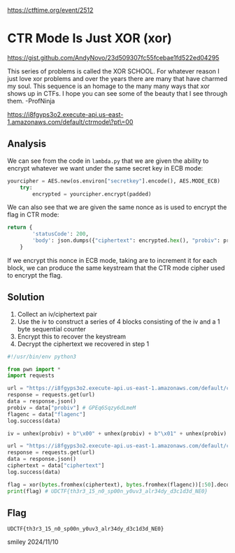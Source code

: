 https://ctftime.org/event/2512

# CTR Mode Is Just XOR (xor)

https://gist.github.com/AndyNovo/23d509307fc55fcebae1fd522ed04295

This series of problems is called the XOR SCHOOL. For whatever reason I just love xor problems and over the years there are many that have charmed my soul. This sequence is an homage to the many many ways that xor shows up in CTFs. I hope you can see some of the beauty that I see through them. -ProfNinja

https://i8fgyps3o2.execute-api.us-east-1.amazonaws.com/default/ctrmode\?pt\=00 

## Analysis

We can see from the code in `lambda.py` that we are given the ability to encrypt whatever we want under the same secret key in ECB mode:

```python
yourcipher = AES.new(os.environ["secretkey"].encode(), AES.MODE_ECB)
    try:
        encrypted = yourcipher.encrypt(padded)
```

We can also see that we are given the same nonce as is used to encrypt the flag in CTR mode:

```python
return {
        'statusCode': 200,
        'body': json.dumps({"ciphertext": encrypted.hex(), "probiv": probiv.encode().hex(), "flagenc": pct.hex()})
    }
```

If we encrypt this nonce in ECB mode, taking are to increment it for each block, we can produce the same keystream that the CTR mode cipher used to encrypt the flag.

## Solution

1) Collect an iv/ciphertext pair
2) Use the iv to construct a series of 4 blocks consisting of the iv and a 1 byte sequential counter
3) Encrypt this to recover the keystream
4) Decrypt the ciphertext we recovered in step 1

```python
#!/usr/bin/env python3

from pwn import *
import requests

url = "https://i8fgyps3o2.execute-api.us-east-1.amazonaws.com/default/ctrmode?pt=00"
response = requests.get(url)
data = response.json()
probiv = data["probiv"] # GPEq6Sqzy6dLmeM
flagenc = data["flagenc"]
log.success(data)

iv = unhex(probiv) + b"\x00" + unhex(probiv) + b"\x01" + unhex(probiv) + b"\x02" + unhex(probiv) + b"\x03" 

url = "https://i8fgyps3o2.execute-api.us-east-1.amazonaws.com/default/ctrmode?pt=" + iv.hex()
response = requests.get(url)
data = response.json()
ciphertext = data["ciphertext"]
log.success(data)

flag = xor(bytes.fromhex(ciphertext), bytes.fromhex(flagenc))[:50].decode()
print(flag) # UDCTF{th3r3_15_n0_sp00n_y0uv3_alr34dy_d3c1d3d_NE0}
```

## Flag
`UDCTF{th3r3_15_n0_sp00n_y0uv3_alr34dy_d3c1d3d_NE0}`

smiley 2024/11/10
